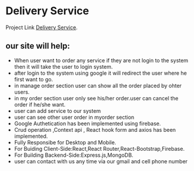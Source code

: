 # Delivery Service

Project Link [ Delivery Service](https://courier-sytem.web.app).

## our site will help:

- When user want to order any service if they are not login to the system then it will take the user to login system.
- after login to the system using google it will redirect the user where he first want to go.
- in manage order section user can show all the order placed by ohter users.
- in my order section user only see his/her order.user  can cancel the order if he/she want.
-  user can add service to our system
- user can see other user order in myorder section
- Google Authetication has been implemented using firebase.
-	Crud operation ,Context api , React hook form and axios has been implemented.
-	Fully Responsibe  for Desktop and Mobile.
-	For Buiding Client-Side:React,React Router,React-Bootstrap,Firebase.
-	For Building Backend-Side:Express.js,MongoDB.
- user can contact with us any time via our gmail and cell phone number

